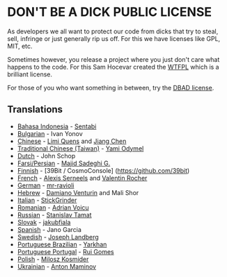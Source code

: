 # DON'T BE A DICK PUBLIC LICENSE

As developers we all want to protect our code from dicks that try to steal, sell, infringe or just generally rip us off. For this we have licenses like GPL, MIT, etc.

Sometimes however, you release a project where you just don't care what happens to the code. For this Sam Hocevar created the [WTFPL] which is a brilliant license.

For those of you who want something in between, try the [DBAD license].

## Translations

* [Bahasa Indonesia] - [Sentabi](https://github.com/sentabi)
* [Bulgarian] - Ivan Yonov
* [Chinese] - [Limi Quens](https://github.com/LimiQS) and [Jiang Chen](https://github.com/JC6)
* [Traditional Chinese (Taiwan)] - [Yami Odymel](https://github.com/YamiOdymel)
* [Dutch] - John Schop
* [Farsi/Persian] - [Majid Sadeghi G.](https://github.com/dijam)
* [Finnish] - [39Bit / CosmoConsole] (https://github.com/39bit)
* [French] - [Alexis Serneels](https://twitter.com/alexisserneels) and [Valentin Rocher](http://tumblr.sweetlygeek.eu)
* [German] - [mr-ravioli](http://github.com/mr-ravioli)
* [Hebrew] - [Damiano Venturin](http://github.com/damko) and Mali Shor
* [Italian] - [StickGrinder](https://twitter.com/StickGrinder)
* [Romanian] - [Adrian Voicu](https://github.com/avenirer/)
* [Russian] - [Stanislav Tamat](https://github.com/YokiToki)
* [Slovak] - [jakubfiala](http://github.com/jakubfiala)
* [Spanish] - Jano Garcia
* [Swedish] - [Joseph Landberg](https://github.com/golonka)
* [Portuguese Brazilian] - [Yarkhan](https://github.com/Yarkhan)
* [Portuguese Portugal] - [Rui Gomes](https://github.com/ruigomeseu)
* [Polish] - [Milosz Kosmider](http://github.com/mrmilosz)
* [Ukrainian] - [Anton Maminov](http://github.com/mamantoha)


[DBAD license]: https://github.com/philsturgeon/dbad/blob/master/LICENSE-en.md
[WTFPL]: http://www.wtfpl.net

[Bahasa Indonesia]: https://github.com/philsturgeon/dbad/blob/master/LICENSE-ID.md
[German]: https://github.com/philsturgeon/dbad/blob/master/LICENSE-de.md
[Bulgarian]: https://github.com/philsturgeon/dbad/blob/master/LICENSE-bg.md
[Chinese]: https://github.com/philsturgeon/dbad/blob/master/LICENSE-zh.md
[Traditional Chinese (Taiwan)]: https://github.com/philsturgeon/dbad/blob/master/LICENSE-zh-tw.md
[Dutch]: https://github.com/philsturgeon/dbad/blob/master/LICENSE-nl.md
[Finnish]: https://github.com/philsturgeon/dbad/blob/master/LICENSE-fi.md
[French]: https://github.com/philsturgeon/dbad/blob/master/LICENSE-fr.md
[Farsi/Persian]: https://github.com/philsturgeon/dbad/blob/master/LICENSE-fa.md
[Hebrew]: https://github.com/philsturgeon/dbad/blob/master/LICENSE-he.md
[Italian]: https://github.com/philsturgeon/dbad/blob/master/LICENSE-it.md
[Polish]: https://github.com/philsturgeon/dbad/blob/master/LICENSE-pl.md
[Portuguese Brazilian]: https://github.com/philsturgeon/dbad/blob/master/LICENSE-pt-br.md
[Portuguese Portugal]: https://github.com/philsturgeon/dbad/blob/master/LICENSE-pt-pt.md
[Romanian]: https://github.com/philsturgeon/dbad/blob/master/LICENCE-ro.md
[Russian]: https://github.com/philsturgeon/dbad/blob/master/LICENSE-ru.md
[Slovak]: https://github.com/philsturgeon/dbad/blob/master/LICENSE-sk.md
[Spanish]: https://github.com/philsturgeon/dbad/blob/master/LICENSE-es.md
[Swedish]: https://github.com/philsturgeon/dbad/blob/master/LICENSE-sv.md
[Ukrainian]: https://github.com/philsturgeon/dbad/blob/master/LICENSE-ua.md
